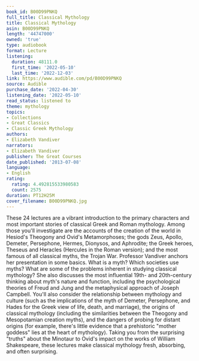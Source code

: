 ```yaml
---
book_id: B00D99PNKQ
full_title: Classical Mythology
title: Classical Mythology
asin: B00D99PNKQ
length: '44747000'
owned: 'true'
type: audiobook
format: Lecture
listening:
  duration: 48111.0
  first_time: '2022-05-10'
  last_time: '2022-12-03'
link: https://www.audible.com/pd/B00D99PNKQ
source: Audible
purchase_date: '2022-04-30'
listening_date: '2022-05-10'
read_status: listened to
theme: mythology
topics:
- Collections
- Great Classics
- Classic Greek Mythology
authors:
- Elizabeth Vandiver
narrators:
- Elizabeth Vandiver
publisher: The Great Courses
date_published: '2013-07-08'
language:
- English
rating:
  rating: 4.492815533980583
  count: 2575
duration: PT12H25M
cover_filename: B00D99PNKQ.jpg
---
```

These 24 lectures are a vibrant introduction to the primary characters and most important stories of classical Greek and Roman mythology. Among those you'll investigate are the accounts of the creation of the world in Hesiod's Theogony and Ovid's Metamorphoses; the gods Zeus, Apollo, Demeter, Persephone, Hermes, Dionysos, and Aphrodite; the Greek heroes, Theseus and Heracles (Hercules in the Roman version); and the most famous of all classical myths, the Trojan War.
Professor Vandiver anchors her presentation in some basics. What is a myth? Which societies use myths? What are some of the problems inherent in studying classical mythology? She also discusses the most influential 19th- and 20th-century thinking about myth's nature and function, including the psychological theories of Freud and Jung and the metaphysical approach of Joseph Campbell. You'll also consider the relationship between mythology and culture (such as the implications of the myth of Demeter, Persephone, and Hades for the Greek view of life, death, and marriage), the origins of classical mythology (including the similarities between the Theogony and Mesopotamian creation myths), and the dangers of probing for distant origins (for example, there's little evidence that a prehistoric "mother goddess" lies at the heart of mythology).
Taking you from the surprising "truths" about the Minotaur to Ovid's impact on the works of William Shakespeare, these lectures make classical mythology fresh, absorbing, and often surprising.

